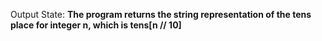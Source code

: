 Output State: **The program returns the string representation of the tens place for integer n, which is tens[n // 10]**